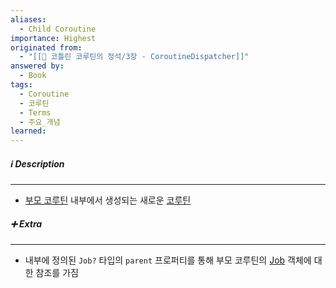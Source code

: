 ```yaml
---
aliases:
  - Child Coroutine
importance: Highest
originated from:
  - "[[📘 코틀린 코루틴의 정석/3장 - CoroutineDispatcher]]"
answered by:
  - Book
tags:
  - Coroutine
  - 코루틴
  - Terms
  - 주요_개념
learned:
---
```

##### ℹ️ Description
---
- [부모 코루틴](부모%20코루틴.md) 내부에서 생성되는 새로운 [코루틴](코루틴.md)

##### ➕ Extra
---
- 내부에 정의된 `Job?` 타입의 `parent` 프로퍼티를 통해 부모 코루틴의 [Job](Job.md) 객체에 대한 참조를 가짐
